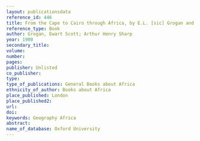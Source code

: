 ```yaml
---
layout: publicationsdata 
reference_id: 446
title: From the Cape to Cairo through Africa, by E.L. [sic] Grogan and A.H. Sharp
reference_type: Book
author: Grogan, Ewart Scott; Arthur Henry Sharp
year: 1900
secondary_title: 
volume: 
number: 
pages: 
publisher: Unlisted
co_publisher: 
type: 
type_of_publications: General Books about Africa
ethnicity_of_author: Books about Africa
place_published: London
place_published2: 
url: 
doi: 
keywords: Geography Africa
abstract: 
name_of_database: Oxford University
---
```

